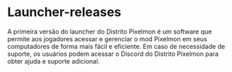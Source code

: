 # Launcher-releases

A primeira versão do launcher do Distrito Pixelmon é um software que permite aos jogadores acessar e gerenciar o mod Pixelmon em seus computadores de forma mais fácil e eficiente. Em caso de necessidade de suporte, os usuários podem acessar o Discord do Distrito Pixelmon para obter ajuda e suporte adicional.
